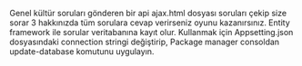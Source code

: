 Genel kültür soruları gönderen bir api ajax.html dosyası soruları çekip size sorar 3 hakkınızda tüm sorulara cevap verirseniz oyunu kazanırsınız. Entity framework ile sorular veritabanına kayıt olur. Kullanmak için Appsetting.json dosyasındaki connection stringi değiştirip, Package manager consoldan update-database komutunu uygulayın.
